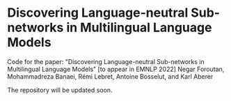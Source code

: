 # Discovering Language-neutral Sub-networks in Multilingual Language Models

Code for the paper: "Discovering Language-neutral Sub-networks in Multilingual Language Models" [to appear in EMNLP 2022]
Negar Foroutan, Mohammadreza Banaei, Rémi Lebret, Antoine Bosselut, and Karl Aberer

The repository will be updated soon.

